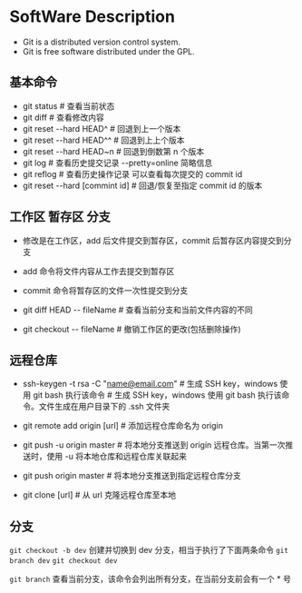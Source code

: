 # SoftWare Description
* Git is a distributed version control system.
* Git is free software distributed under the GPL.

## 基本命令
* git status # 查看当前状态
* git diff # 查看修改内容
* git reset --hard HEAD^ # 回退到上一个版本
* git reset --hard HEAD^^ # 回退到上上个版本
* git reset --hard HEAD~n # 回退到倒数第 n 个版本
* git log # 查看历史提交记录 --pretty=online 简略信息
* git reflog # 查看历史操作记录 可以查看每次提交的 commit id
* git reset --hard [commint id] # 回退/恢复至指定 commit id 的版本

## 工作区 暂存区 分支
* 修改是在工作区，add 后文件提交到暂存区，commit 后暂存区内容提交到分支
* add 命令将文件内容从工作去提交到暂存区
* commit 命令将暂存区的文件一次性提交到分支

* git diff HEAD -- fileName # 查看当前分支和当前文件内容的不同

* git checkout -- fileName # 撤销工作区的更改(包括删除操作)


## 远程仓库


* ssh-keygen -t rsa -C "name@email.com" # 生成 SSH key，windows 使用 git bash 执行该命令 # 生成 SSH key，windows 使用 git bash 执行该命令。文件生成在用户目录下的 .ssh 文件夹

* git remote add origin [url] # 添加远程仓库命名为 origin 

* git push -u origin master # 将本地分支推送到 origin 远程仓库。当第一次推送时，使用 -u 将本地仓库和远程仓库关联起来

* git push origin master # 将本地分支推送到指定远程仓库分支 

* git clone [url] # 从 url 克隆远程仓库至本地


## 分支

` git checkout -b dev `
创建并切换到 dev 分支，相当于执行了下面两条命令
` git branch dev `
` git checkout dev `

` git branch ` 
查看当前分支，该命令会列出所有分支，在当前分支前会有一个 * 号